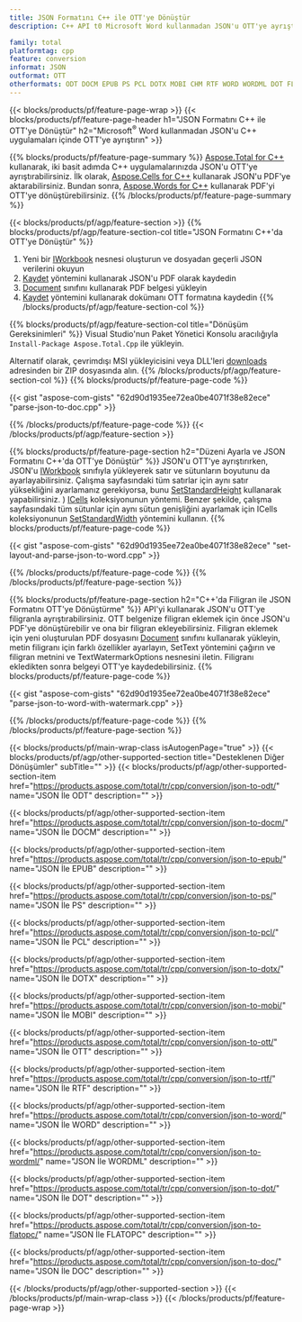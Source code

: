 ```yaml
---
title: JSON Formatını C++ ile OTT'ye Dönüştür
description: C++ API t0 Microsoft Word kullanmadan JSON'u OTT'ye ayrıştırma

family: total
platformtag: cpp
feature: conversion
informat: JSON
outformat: OTT
otherformats: ODT DOCM EPUB PS PCL DOTX MOBI CHM RTF WORD WORDML DOT FLATOPC DOC
---
```

{{< blocks/products/pf/feature-page-wrap >}}
{{< blocks/products/pf/feature-page-header h1="JSON Formatını C++ ile OTT'ye Dönüştür" h2="Microsoft<sup>&reg;</sup> Word kullanmadan JSON'u C++ uygulamaları içinde OTT'ye ayrıştırın" >}}

{{% blocks/products/pf/feature-page-summary %}}
[Aspose.Total for C++](https://products.aspose.com/total/cpp/) kullanarak, iki basit adımda C++ uygulamalarınızda JSON'u OTT'ye ayrıştırabilirsiniz. İlk olarak, [Aspose.Cells for C++](https://products.aspose.com/cells/cpp/) kullanarak JSON'u PDF'ye aktarabilirsiniz. Bundan sonra, [Aspose.Words for C++](https://products.aspose.com/words/cppp/) kullanarak PDF'yi OTT'ye dönüştürebilirsiniz. 
{{% /blocks/products/pf/feature-page-summary  %}}

{{< blocks/products/pf/agp/feature-section >}}
{{% blocks/products/pf/agp/feature-section-col title="JSON Formatını C++'da OTT'ye Dönüştür" %}}
1. Yeni bir [IWorkbook](https://reference.aspose.com/cells/cpp/class/aspose.cells.i_workbook) nesnesi oluşturun ve dosyadan geçerli JSON verilerini okuyun
2. [Kaydet](https://reference.aspose.com/cells/cpp/class/aspose.cells.i_workbook#a9460f52a2dec8f4bf623a4905167d997) yöntemini kullanarak JSON'u PDF olarak kaydedin
3. [Document](https://reference.aspose.com/words/cpp/class/aspose.words.document) sınıfını kullanarak PDF belgesi yükleyin
4. [Kaydet](https://reference.aspose.com/words/cpp/class/aspose.words.document#save_string_saveformat) yöntemini kullanarak dokümanı OTT formatına kaydedin
{{% /blocks/products/pf/agp/feature-section-col %}}

{{% blocks/products/pf/agp/feature-section-col title="Dönüşüm Gereksinimleri" %}}
Visual Studio'nun Paket Yönetici Konsolu aracılığıyla ```Install-Package Aspose.Total.Cpp``` ile yükleyin.

Alternatif olarak, çevrimdışı MSI yükleyicisini veya DLL'leri [downloads](https://releases.aspose.com/total/cpp) adresinden bir ZIP dosyasında alın.
{{% /blocks/products/pf/agp/feature-section-col %}}
{{% blocks/products/pf/feature-page-code %}}

{{< gist "aspose-com-gists" "62d90d1935ee72ea0be4071f38e82ece" "parse-json-to-doc.cpp" >}}



{{% /blocks/products/pf/feature-page-code %}}
{{< /blocks/products/pf/agp/feature-section >}}

{{% blocks/products/pf/feature-page-section  h2="Düzeni Ayarla ve JSON Formatını C++'da OTT'ye Dönüştür" %}}
JSON'u OTT'ye ayrıştırırken, JSON'u [IWorkbook](https://reference.aspose.com/cells/cpp/class/aspose.cells.i_workbook) sınıfıyla yükleyerek satır ve sütunların boyutunu da ayarlayabilirsiniz. Çalışma sayfasındaki tüm satırlar için aynı satır yüksekliğini ayarlamanız gerekiyorsa, bunu [SetStandardHeight](https://reference.aspose.com/cells/cpp/class/aspose.cells.i_cell#a0b79a3163e2b601aa1b6a6a1e3f1467f) kullanarak yapabilirsiniz. ) [ICells](https://reference.aspose.com/cells/cpp/class/aspose.cells.i_cell) koleksiyonunun yöntemi. Benzer şekilde, çalışma sayfasındaki tüm sütunlar için aynı sütun genişliğini ayarlamak için ICells koleksiyonunun [SetStandardWidth](https://reference.aspose.com/cells/cpp/class/aspose.cells.i_cell#a48f5dbccc3bf4bb9e6e882094b500bd7) yöntemini kullanın.
{{% blocks/products/pf/feature-page-code %}}

{{< gist "aspose-com-gists" "62d90d1935ee72ea0be4071f38e82ece" "set-layout-and-parse-json-to-word.cpp" >}}

{{% /blocks/products/pf/feature-page-code  %}}
{{% /blocks/products/pf/feature-page-section %}}

{{% blocks/products/pf/feature-page-section  h2="C++'da Filigran ile JSON Formatını OTT'ye Dönüştürme" %}}
API'yi kullanarak JSON'u OTT'ye filigranla ayrıştırabilirsiniz. OTT belgenize filigran eklemek için önce JSON'u PDF'ye dönüştürebilir ve ona bir filigran ekleyebilirsiniz. Filigran eklemek için yeni oluşturulan PDF dosyasını [Document](https://reference.aspose.com/words/cpp/class/aspose.words.document) sınıfını kullanarak yükleyin, metin filigranı için farklı özellikler ayarlayın,
SetText yöntemini çağırın ve filigran metnini ve TextWatermarkOptions nesnesini iletin. Filigranı ekledikten sonra belgeyi OTT'ye kaydedebilirsiniz.
{{% blocks/products/pf/feature-page-code %}}

{{< gist "aspose-com-gists" "62d90d1935ee72ea0be4071f38e82ece" "parse-json-to-word-with-watermark.cpp" >}}

{{% /blocks/products/pf/feature-page-code  %}}
{{% /blocks/products/pf/feature-page-section %}}

{{< blocks/products/pf/main-wrap-class isAutogenPage="true" >}}
{{< blocks/products/pf/agp/other-supported-section title="Desteklenen Diğer Dönüşümler" subTitle="" >}}
{{< blocks/products/pf/agp/other-supported-section-item href="https://products.aspose.com/total/tr/cpp/conversion/json-to-odt/" name="JSON İle ODT" description="" >}}

{{< blocks/products/pf/agp/other-supported-section-item href="https://products.aspose.com/total/tr/cpp/conversion/json-to-docm/" name="JSON İle DOCM" description="" >}}

{{< blocks/products/pf/agp/other-supported-section-item href="https://products.aspose.com/total/tr/cpp/conversion/json-to-epub/" name="JSON İle EPUB" description="" >}}

{{< blocks/products/pf/agp/other-supported-section-item href="https://products.aspose.com/total/tr/cpp/conversion/json-to-ps/" name="JSON İle PS" description="" >}}

{{< blocks/products/pf/agp/other-supported-section-item href="https://products.aspose.com/total/tr/cpp/conversion/json-to-pcl/" name="JSON İle PCL" description="" >}}

{{< blocks/products/pf/agp/other-supported-section-item href="https://products.aspose.com/total/tr/cpp/conversion/json-to-dotx/" name="JSON İle DOTX" description="" >}}

{{< blocks/products/pf/agp/other-supported-section-item href="https://products.aspose.com/total/tr/cpp/conversion/json-to-mobi/" name="JSON İle MOBI" description="" >}}

{{< blocks/products/pf/agp/other-supported-section-item href="https://products.aspose.com/total/tr/cpp/conversion/json-to-ott/" name="JSON İle OTT" description="" >}}

{{< blocks/products/pf/agp/other-supported-section-item href="https://products.aspose.com/total/tr/cpp/conversion/json-to-rtf/" name="JSON İle RTF" description="" >}}

{{< blocks/products/pf/agp/other-supported-section-item href="https://products.aspose.com/total/tr/cpp/conversion/json-to-word/" name="JSON İle WORD" description="" >}}

{{< blocks/products/pf/agp/other-supported-section-item href="https://products.aspose.com/total/tr/cpp/conversion/json-to-wordml/" name="JSON İle WORDML" description="" >}}

{{< blocks/products/pf/agp/other-supported-section-item href="https://products.aspose.com/total/tr/cpp/conversion/json-to-dot/" name="JSON İle DOT" description="" >}}

{{< blocks/products/pf/agp/other-supported-section-item href="https://products.aspose.com/total/tr/cpp/conversion/json-to-flatopc/" name="JSON İle FLATOPC" description="" >}}

{{< blocks/products/pf/agp/other-supported-section-item href="https://products.aspose.com/total/tr/cpp/conversion/json-to-doc/" name="JSON İle DOC" description="" >}}


{{< /blocks/products/pf/agp/other-supported-section >}}
{{< /blocks/products/pf/main-wrap-class >}}
{{< /blocks/products/pf/feature-page-wrap >}}